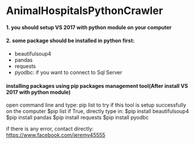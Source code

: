 # AnimalHospitalsPythonCrawler

#### 1. you should setup VS 2017 with python module on your computer
#### 2. some package should be installed in python first:
* beautifulsoup4
* pandas
* requests
* pyodbc: if you want to connect to Sql Server

#### installing packages using pip packages management tool(After install VS 2017 with python module)
open command line and type: pip list to try if this tool is setup successfully on the computer
$pip list
if True, directly type in:
$pip install beautifulsoup4
$pip install pandas
$pip install requests
$pip install pyodbc

if there is any error, contact directly: https://www.facebook.com/jeremy45555


